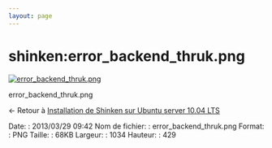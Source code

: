 ```yaml
---
layout: page
---
```


shinken:error\_backend\_thruk.png
=================================

[![error\_backend\_thruk.png](..//assets/media/shinken/error_backend_thruk.png@cache=&w=900&h=373 "error_backend_thruk.png")](..//assets/media/shinken/error_backend_thruk.png@cache= "Afficher le fichier original")

error\_backend\_thruk.png

← Retour à [Installation de Shinken sur Ubuntu server 10.04
LTS](../../shinken/shinken-ubuntu-install.html "shinken:shinken-ubuntu-install")

Date:
:   2013/03/29 09:42
Nom de fichier:
:   error\_backend\_thruk.png
Format:
:   PNG
Taille:
:   68KB
Largeur:
:   1034
Hauteur:
:   429

